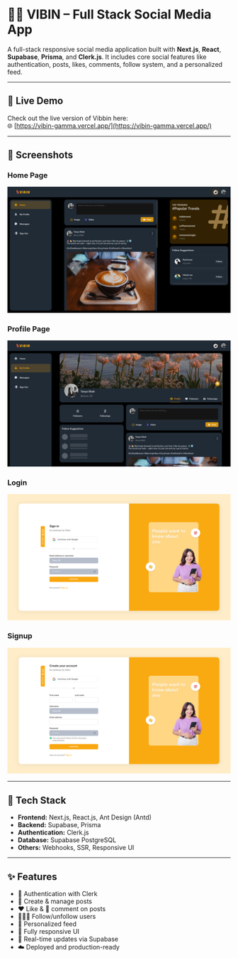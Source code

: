 # 🧑‍💻 VIBIN – Full Stack Social Media App

A full-stack responsive social media application built with **Next.js**, **React**, **Supabase**, **Prisma**, and **Clerk.js**. It includes core social features like authentication, posts, likes, comments, follow system, and a personalized feed.

---

## 🔗 Live Demo

Check out the live version of Vibbin here:  
🌐 [https://vibin-gamma.vercel.app/](https://vibin-gamma.vercel.app/)

---

## 📸 Screenshots

### Home Page

![Home Page](/public/images/homepage.png)

### Profile Page

![Job Search](/public/images/profile.png)

### Login

![Login Page](/public/images/signin.png)

### Signup

![Signup Page](/public/images/signup.png)

---

## 🔧 Tech Stack

- **Frontend:** Next.js, React.js, Ant Design (Antd)
- **Backend:** Supabase, Prisma
- **Authentication:** Clerk.js
- **Database:** Supabase PostgreSQL
- **Others:** Webhooks, SSR, Responsive UI

---

## ✨ Features

- 🔐 Authentication with Clerk
- 📝 Create & manage posts
- ❤️ Like & 💬 comment on posts
- 🧑‍🤝‍🧑 Follow/unfollow users
- 🧠 Personalized feed
- 📱 Fully responsive UI
- 🔄 Real-time updates via Supabase
- ☁️ Deployed and production-ready
